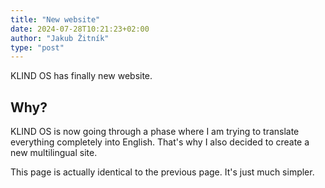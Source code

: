 ```yaml
---
title: "New website"
date: 2024-07-28T10:21:23+02:00
author: "Jakub Žitník"
type: "post"
---
```


KLIND OS has finally new website.

## Why?

KLIND OS is now going through a phase where I am trying to translate everything completely into English. That's why I also decided to create a new multilingual site.

This page is actually identical to the previous page. It's just much simpler.
